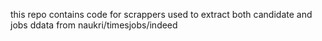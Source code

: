 this repo contains code for scrappers used to extract both candidate and jobs ddata from naukri/timesjobs/indeed